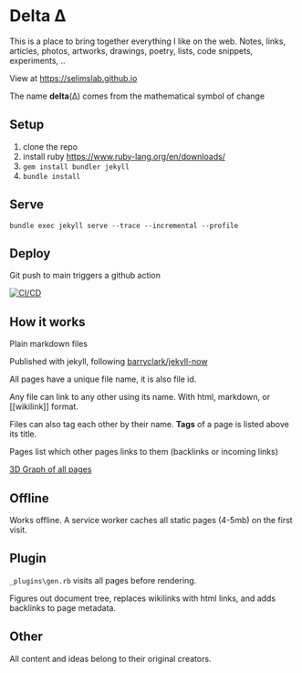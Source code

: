 # Delta Δ 

This is a place to bring together everything I like on the web. Notes, links, articles, photos, artworks, drawings, poetry, lists, code snippets, experiments, ..

View at <https://selimslab.github.io>

The name **delta**(Δ) comes from the mathematical symbol of change 

## Setup

1. clone the repo
3. install ruby <https://www.ruby-lang.org/en/downloads/>
4. `gem install bundler jekyll`
5. `bundle install`

## Serve
```
bundle exec jekyll serve --trace --incremental --profile
```

## Deploy 

Git push to main triggers a github action 

[![CI/CD](https://github.com/selimslab/selimslab.github.io/actions/workflows/pages.yml/badge.svg)](https://github.com/selimslab/selimslab.github.io/actions/workflows/pages.yml)


## How it works 

Plain markdown files 

Published with jekyll, following [barryclark/jekyll-now](https://github.com/barryclark/jekyll-now)

All pages have a unique file name, it is also file id.

Any file can link to any other using its name. With html, markdown, or [[wikilink]] format. 

Files can also tag each other by their name. **Tags** of a page is listed above its title. 

Pages list which other pages links to them (backlinks or incoming links)

[3D Graph of all pages](https://selimslab.github.io/graph-3d)

## Offline 
Works offline. A service worker caches all static pages (4-5mb) on the first visit. 

## Plugin 
`_plugins\gen.rb` visits all pages before rendering. 

Figures out document tree, replaces wikilinks with html links, and adds backlinks to page metadata. 

## Other

All content and ideas belong to their original creators. 

